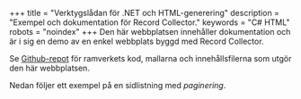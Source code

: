 +++
title = "Verktygslådan för .NET och HTML-generering"
description = "Exempel och dokumentation för Record Collector."
keywords = "C# HTML"
robots = "noindex"
+++
Den här webbplatsen innehåller dokumentation och är i sig en demo av en enkel webbplats byggd med Record Collector.

Se [Github-repot](https://github.com/krompaco/record-collector) för ramverkets kod, mallarna och innehållsfilerna som utgör den här webbplatsen.

Nedan följer ett exempel på en sidlistning med _paginering_.
